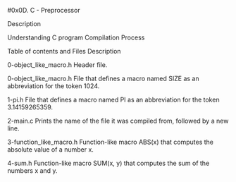 #0x0D. C - Preprocessor



Description



Understanding C program Compilation Process



Table of contents and Files Description



0-object_like_macro.h Header file.



0-object_like_macro.h File that defines a macro named SIZE as an abbreviation for the token 1024.



1-pi.h File that defines a macro named PI as an abbreviation for the token 3.14159265359.



2-main.c Prints the name of the file it was compiled from, followed by a new line.



3-function_like_macro.h Function-like macro ABS(x) that computes the absolute value of a number x.



4-sum.h Function-like macro SUM(x, y) that computes the sum of the numbers x and y.

